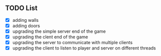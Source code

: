 ## TODO List

-   [x] adding walls
-   [x] adding doors
-   [x] upgrading the simple server end of the game
-   [x] upgrading the clent end of the game
-   [x] upgrading the server to communicate with multiple clients
-   [x] upgrading the client to listen to player and server on different threads
